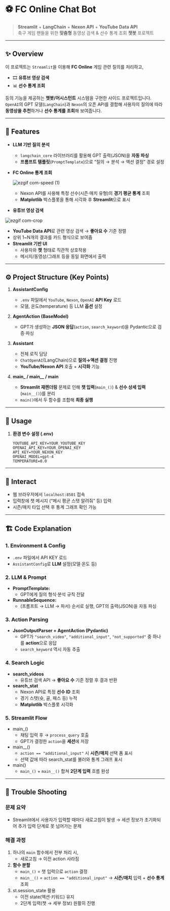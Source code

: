 # ⚽ FC Online Chat Bot

> **Streamlit** + **LangChain** + **Nexon API** + **YouTube Data API**  
> 축구 게임 팬들을 위한 **맞춤형** 동영상 검색 & 선수 통계 조회 **챗봇** 프로젝트

---

## ✨ Overview
이 프로젝트는 `Streamlit`을 이용해 **FC Online** 게임 관련 질의를 처리하고,  
- 🎞 **유튜브 영상 검색**  
- 📊 **선수 통계 조회**  

등의 기능을 제공하는 **챗봇/어시스턴트** 시스템을 구현한 사이드 프로젝트입니다.  
`OpenAI`의 GPT 모델(`LangChain`)과 `Nexon`의 오픈 API를 결합해 사용자의 질의에 따라 **동영상을 추천**하거나 **선수 통계를 조회**해 보여줍니다.

---

## 🌟 Features
- **LLM 기반 질의 분석**  
  - `langchain_core` 라이브러리를 활용해 GPT 출력(JSON)을 **자동 파싱**  
  - **프롬프트 템플릿**(`PromptTemplate`)으로 “질의 → 분석 → 액션 결정” 경로 설정
  
- **FC Online 통계 조회**

  ![ezgif com-speed (1)](https://github.com/user-attachments/assets/c862d655-c41d-46b5-b911-4c84ef86d7fa)

  - Nexon API를 사용해 특정 선수(시즌·매치 유형)의 **경기 평균 통계** 조회  
  - **Matplotlib** 박스플롯을 통해 시각화 후 **Streamlit**으로 표시  
- **유튜브 영상 검색**
  
![ezgif com-crop](https://github.com/user-attachments/assets/ffe3e8de-affe-4dfc-a5a9-6dd96fbbf410)
  
  - **YouTube Data API**로 관련 영상 검색 → **좋아요 수** 기준 정렬  
  - 상위 1~N개의 결과를 카드 형식으로 보여줌  
- **Streamlit 기반 UI**  
  - 사용자와 **챗** 형태로 직관적 상호작용  
  - 메시지/동영상/그래프 등을 동일 화면에서 출력  

---

## ⚙️ Project Structure (Key Points)

1. **AssistantConfig**  
   - `.env` 파일에서 `YouTube`, `Nexon`, `OpenAI` **API Key** 로드  
   - 모델, 온도(temperature) 등 LLM **옵션** 설정

2. **AgentAction (BaseModel)**  
   - GPT가 생성하는 **JSON 응답**(`action`, `search_keyword`)을 Pydantic으로 검증·파싱

3. **Assistant**  
   - 전체 로직 담당  
   - `ChatOpenAI`(LangChain)으로 **질의→액션 결정** 진행  
   - **YouTube/Nexon API** 호출 + **시각화** 기능

4. **main_ / main__ / main**  
   - **Streamlit 재렌더링** 문제로 인해 **챗 입력**(`main_()`) & **선수 상세 입력**(`main__()`)를 분리  
   - `main()`에서 두 함수를 조합해 **최종 실행**  

---

## 🔧 Usage

1. **환경 변수 설정 (.env)**  
   ```dotenv
   YOUTUBE_API_KEY=YOUR_YOUTUBE_KEY
   OPENAI_API_KEY=YOUR_OPENAI_KEY
   API_KEY=YOUR_NEXON_KEY
   OPENAI_MODEL=gpt-4
   TEMPERATURE=0.0

---

## 🏃 Interact
- 웹 브라우저에서 `localhost:8501` 접속
- 입력창에 챗 메시지 (“메시 평균 스탯 알려줘” 등) 입력
- 시즌/매치 타입 선택 후 통계 그래프 확인 가능

---

## 🏗 Code Explanation

### 1. Environment & Config
- `.env` 파일에서 API KEY 로드
- `AssistantConfig`로 **LLM** 설정(모델·온도 등)

### 2. LLM & Prompt
- **PromptTemplate:**
   - GPT에게 질의 형식·분석 규칙 전달
- **RunnableSequence:**
   - (프롬프트 → LLM → 파서) 순서로 실행, GPT의 출력(JSON)을 자동 파싱

### 3. Action Parsing
- **JsonOutputParser + AgentAction (Pydantic)**
   - GPT가 `"search_video"`, `"additional_input"`, `"not_supported"` 중 하나를 **action**으로 응답
   - `search_keyword` 역시 자동 추출

### 4. Search Logic
- **search_videos**
   - 유튜브 검색 API → **좋아요 수** 기준 정렬 후 결과 반환
- **search_stat**
   - Nexon API로 특정 **선수 ID** 조회
   - 경기 스탯(슛, 골, 패스 등) 누적
   - **Matplotlib** 박스플롯 시각화

### 5. Streamlit Flow
- main_()
   - 채팅 입력 후 → `process_query` 호출
   - GPT가 결정한 `action`을 **세션**에 저장
- main__()
   - `action == "additional_input"` 시 **시즌/매치** 선택 폼 표시
   - 선택 값에 따라 search_stat를 불러와 통계 그래프 표시
- main()
   - `main_()` + `main__()` 합쳐 **2단계 입력** 흐름 완성

---

## 🧩 Trouble Shooting

### 문제 요약
- Streamlit에서 사용자가 입력할 때마다 새로고침이 발생
  → 세션 정보가 초기화되어 추가 입력 단계로 못 넘어가는 문제

### 해결 과정
1. 하나의 `main` 함수에서 전부 처리 시,
   - 새로고침 → 이전 action 사라짐
2. **함수 분할**
   - `main_()` = 챗 입력으로 `action` 결정
   - `main__()` = `action == "additional_input"` → **시즌/매치** 입력 + **선수 통계** 조회
3. st.session_state 활용
   - 이전 state(액션·키워드) 유지
   - 2단계 입력(챗 → 세부 정보) 원활히 진행
